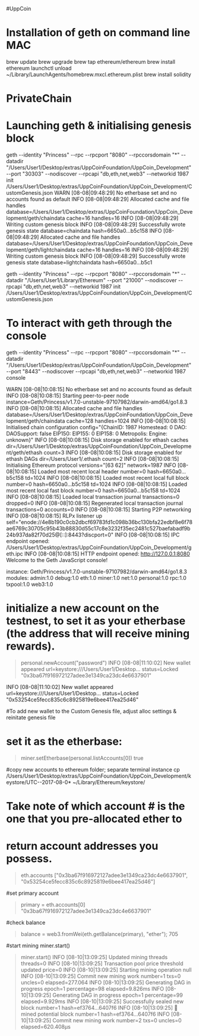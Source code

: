 #UppCoin

# Installation of geth on command line MAC
brew update
brew upgrade
brew tap ethereum/ethereum
brew install ethereum
launchctl unload ~/Library/LaunchAgents/homebrew.mxcl.ethereum.plist
brew install solidity

# PrivateChain
# Launching geth & initialising genesis block

geth --identity "Princess" --rpc --rpcport "8080" --rpccorsdomain "*" --datadir "/Users/User1/Desktop/extras/UppCoinFoundation/UppCoin_Development" --port "30303" --nodiscover --rpcapi "db,eth,net,web3" --networkid 1987 init /Users/User1/Desktop/extras/UppCoinFoundation/UppCoin_Development/CustomGenesis.json
WARN [08-08|09:48:29] No etherbase set and no accounts found as default 
INFO [08-08|09:48:29] Allocated cache and file handles         database=/Users/User1/Desktop/extras/UppCoinFoundation/UppCoin_Development/geth/chaindata cache=16 handles=16
INFO [08-08|09:48:29] Writing custom genesis block 
INFO [08-08|09:48:29] Successfully wrote genesis state         database=chaindata                                                                        hash=6650a0…b5c158
INFO [08-08|09:48:29] Allocated cache and file handles         database=/Users/User1/Desktop/extras/UppCoinFoundation/UppCoin_Development/geth/lightchaindata cache=16 handles=16
INFO [08-08|09:48:29] Writing custom genesis block 
INFO [08-08|09:48:29] Successfully wrote genesis state         database=lightchaindata                                                                        hash=6650a0…b5c1

>>>
 geth --identity "Princess" --rpc --rpcport "8080" --rpccorsdomain "*" --datadir "/Users/User1/Library/Ethereum" --port "21000" --nodiscover --rpcapi "db,eth,net,web3" --networkid 1987 init /Users/User1/Desktop/extras/UppCoinFoundation/UppCoin_Development/CustomGenesis.json
 
# To interact with geth through the console
geth --identity "Princess" --rpc --rpcport "8080" --rpccorsdomain "*" --datadir "/Users/User1/Desktop/extras/UppCoinFoundation/UppCoin_Development" --port "8443" --nodiscover --rpcapi "db,eth,net,web3" --networkid 1987 console

WARN [08-08|10:08:15] No etherbase set and no accounts found as default 
INFO [08-08|10:08:15] Starting peer-to-peer node               instance=Geth/Princess/v1.7.0-unstable-97107982/darwin-amd64/go1.8.3
INFO [08-08|10:08:15] Allocated cache and file handles         database=/Users/User1/Desktop/extras/UppCoinFoundation/UppCoin_Development/geth/chaindata cache=128 handles=1024
INFO [08-08|10:08:15] Initialised chain configuration          config="{ChainID: 1987 Homestead: 0 DAO: <nil> DAOSupport: false EIP150: <nil> EIP155: 0 EIP158: 0 Metropolis: <nil> Engine: unknown}"
INFO [08-08|10:08:15] Disk storage enabled for ethash caches   dir=/Users/User1/Desktop/extras/UppCoinFoundation/UppCoin_Development/geth/ethash count=3
INFO [08-08|10:08:15] Disk storage enabled for ethash DAGs     dir=/Users/User1/.ethash                                                          count=2
INFO [08-08|10:08:15] Initialising Ethereum protocol           versions="[63 62]" network=1987
INFO [08-08|10:08:15] Loaded most recent local header          number=0 hash=6650a0…b5c158 td=1024
INFO [08-08|10:08:15] Loaded most recent local full block      number=0 hash=6650a0…b5c158 td=1024
INFO [08-08|10:08:15] Loaded most recent local fast block      number=0 hash=6650a0…b5c158 td=1024
INFO [08-08|10:08:15] Loaded local transaction journal         transactions=0 dropped=0
INFO [08-08|10:08:15] Regenerated local transaction journal    transactions=0 accounts=0
INFO [08-08|10:08:15] Starting P2P networking 
INFO [08-08|10:08:15] RLPx listener up                         self="enode://4e8b190c0cb2dbcf69783fd1c098b36bc130bfa22edbf8e6f78ae6769c30705c95b43b88830d55c17c8e3232f35ec2481c527baefabadf9b24b937da82f70d25@[::]:8443?discport=0"
INFO [08-08|10:08:15] IPC endpoint opened: /Users/User1/Desktop/extras/UppCoinFoundation/UppCoin_Development/geth.ipc 
INFO [08-08|10:08:15] HTTP endpoint opened: http://127.0.0.1:8080 
Welcome to the Geth JavaScript console!

instance: Geth/Princess/v1.7.0-unstable-97107982/darwin-amd64/go1.8.3
 modules: admin:1.0 debug:1.0 eth:1.0 miner:1.0 net:1.0 personal:1.0 rpc:1.0 txpool:1.0 web3:1.0
 
# initialize a new account on the testnest, to set it as your etherbase (the address that will receive mining rewards).
> personal.newAccount("password")
INFO [08-08|11:10:02] New wallet appeared                      url=keystore:///Users/User1/Desktop… status=Locked
"0x3ba67f916972127adee3e1349ca23dc4e6637901"

INFO [08-08|11:10:02] New wallet appeared                      url=keystore:///Users/User1/Desktop… status=Locked
"0x53254ce5fecc835c6c8925819e6bee417ea25d46"

#To add new wallet to the Custom Genesis file, adjust alloc settings & reinitate genesis file 

# set it as the etherbase:
> miner.setEtherbase(personal.listAccounts[0])
true

#copy new accounts to ethereum folder; separate terminal instance
cp /Users/User1/Desktop/extras/UppCoinFoundation/UppCoin_Development/keystore/UTC--2017-08-0* ~/Library/Ethereum/keystore/

# Take note of which account # is the one that you pre-allocated ether to
# return account addresses you possess.
> eth.accounts
["0x3ba67f916972127adee3e1349ca23dc4e6637901", "0x53254ce5fecc835c6c8925819e6bee417ea25d46"]

#set primary account 
>  primary = eth.accounts[0]
"0x3ba67f916972127adee3e1349ca23dc4e6637901"

#check balance
> balance = web3.fromWei(eth.getBalance(primary), "ether");
705


#start mining
miner.start()

> miner.start()
INFO [08-10|13:09:25] Updated mining threads                   threads=0
INFO [08-10|13:09:25] Transaction pool price threshold updated price=0
INFO [08-10|13:09:25] Starting mining operation 
null
> INFO [08-10|13:09:25] Commit new mining work                   number=1 txs=0 uncles=0 elapsed=277.064
INFO [08-10|13:09:25] Generating DAG in progress               epoch=1 percentage=98 elapsed=9.826ms
INFO [08-10|13:09:25] Generating DAG in progress               epoch=1 percentage=99 elapsed=9.929ms
INFO [08-10|13:09:25] Successfully sealed new block            number=1 hash=ef3764…6407f6
INFO [08-10|13:09:25] 🔨 mined potential block                  number=1 hash=ef3764…6407f6
INFO [08-10|13:09:25] Commit new mining work                   number=2 txs=0 uncles=0 elapsed=620.408µs

